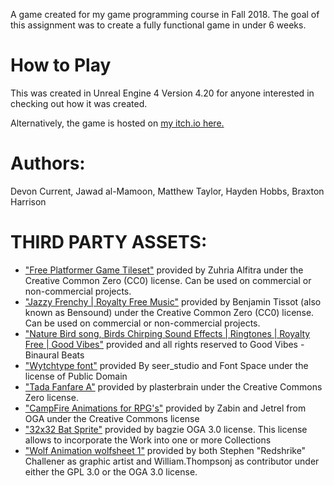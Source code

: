 A game created for my game programming course in Fall 2018. The goal of this assignment was to create a fully functional game in under 6 weeks.

# How to Play
This was created in Unreal Engine 4 Version 4.20 for anyone interested in checking out how it was created.

Alternatively, the game is hosted on [my itch.io here.](https://devoncurrent.itch.io/escape-the-forest)

# Authors: 
Devon Current, Jawad al-Mamoon, Matthew Taylor, Hayden Hobbs, Braxton Harrison

# THIRD PARTY ASSETS:
- ["Free Platformer Game Tileset"](https://www.gameart2d.com/free-platformer-game-tileset.html) provided by Zuhria Alfitra under the Creative Common Zero (CC0) license. Can be used on commercial or non-commercial projects.
- ["Jazzy Frenchy | Royalty Free Music"](https://www.bensound.com/royalty-free-music/track/jazzy-frenchy) provided by Benjamin Tissot (also known as Bensound) under the Creative Common Zero (CC0) license. Can be used on commercial or non-commercial projects.
- ["Nature Bird song, Birds Chirping Sound Effects | Ringtones | Royalty Free | Good Vibes"](https://www.youtube.com/watch?v=mclnKsJeJEo&fbclid=IwAR0CgyUHAyWsmxHIJFRmKPugVIRI-1DY5pQrmDGprnE7UHgBMZdXmH2YJnE) provided and all rights reserved to Good Vibes - Binaural Beats
- ["Wytchtype font"](https://www.fontspace.com/seer-studio/wytchtype) provided By seer_studio and Font Space under the license of Public Domain
- ["Tada Fanfare A"](https://freesound.org/people/plasterbrain/sounds/397355/) provided by plasterbrain under the Creative Commons Zero license.
- ["CampFire Animations for RPG's"](https://opengameart.org/content/camp-fire-animation-for-rpgs-finished) provided by Zabin and Jetrel from OGA under the Creative Commons license
- ["32x32 Bat Sprite"](https://opengameart.org/content/bat-sprite) provided by bagzie OGA 3.0 license. This license allows to incorporate the Work into one or more Collections
- ["Wolf Animation wolfsheet 1"](https://opengameart.org/content/lpc-wolf-animation) provided by both Stephen "Redshrike" Challener as graphic artist and William.Thompsonj as contributor under either the GPL 3.0 or the OGA 3.0 license.
